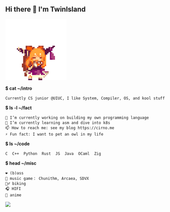 ## Hi there 👋 I'm TwinIsland   
<img src="suica_chara.gif" style="width=20px"></img>


**$ cat ~/intro**

```
Currently CS junior @UIUC, I like System, Compiler, OS, and kool stuff
```

**$ ls -l ~/fact**

```
🔭 I’m currently working on building my own programming language
🌱 I’m currently learning asm and dive into k8s
📫 How to reach me: see my blog https://cirno.me
⚡ Fun fact: I want to pet an owl in my life
```

**$ ls ~/code**

```
C  C++  Python  Rust  JS  Java  OCaml  Zig  
```

**$ head ~/misc**

```
❤️ (b)ass
👾 music game： Chunithm, Arcaea, SDVX
🚴‍♂️ biking
🎧 HIFI
🌸 anime
```

![](https://komarev.com/ghpvc/?username=TwinIsland)
